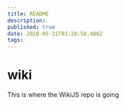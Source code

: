 ```yaml
---
title: README
description: 
published: true
date: 2020-05-31T03:28:50.480Z
tags: 
---
```


# wiki
This is where the WikiJS repo is going
